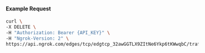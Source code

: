 <!-- Code generated for API Clients. DO NOT EDIT. -->

#### Example Request

```bash
curl \
-X DELETE \
-H "Authorization: Bearer {API_KEY}" \
-H "Ngrok-Version: 2" \
https://api.ngrok.com/edges/tcp/edgtcp_32awGGTLX9ZItNe6Ykp6tKWwqbC/traffic_policy
```
